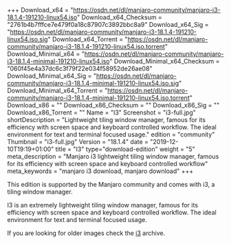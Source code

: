 +++
Download_x64 = "https://osdn.net/dl/manjaro-community/manjaro-i3-18.1.4-191210-linux54.iso"
Download_x64_Checksum = "2761b4b7fffce7e479f0a18c87907c3892bbc8a9"
Download_x64_Sig = "https://osdn.net/dl/manjaro-community/manjaro-i3-18.1.4-191210-linux54.iso.sig"
Download_x64_Torrent = "https://osdn.net/dl/manjaro-community/manjaro-i3-18.1.4-191210-linux54.iso.torrent"
Download_Minimal_x64 = "https://osdn.net/dl/manjaro-community/manjaro-i3-18.1.4-minimal-191210-linux54.iso"
Download_Minimal_x64_Checksum = "060f45e4a37dc6c3f79f22e034f58952de26ae08"
Download_Minimal_x64_Sig = "https://osdn.net/dl/manjaro-community/manjaro-i3-18.1.4-minimal-191210-linux54.iso.sig"
Download_Minimal_x64_Torrent = "https://osdn.net/dl/manjaro-community/manjaro-i3-18.1.4-minimal-191210-linux54.iso.torrent"
Download_x86 = ""
Download_x86_Checksum = ""
Download_x86_Sig = ""
Download_x86_Torrent = ""
Name = "I3"
Screenshot = "i3-full.jpg"
shortDescription = "Lightweight tiling window manager, famous for its efficiency with screen space and keyboard controlled workflow. The ideal environment for text and terminal focused usage."
edition = "community"
Thumbnail = "i3-full.jpg"
Version = "18.1.4"
date = "2019-12-10T19:19+01:00"
title = "I3"
type="download-edition"
weight = "5"
meta_description = "Manjaro i3 lightweight tiling window manager, famous for its efficiency with screen space and keyboard controlled workflow"
meta_keywords = "manjaro i3 download, manjaro download"
+++

This edition is supported by the Manjaro community and comes with i3, a tiling window manager.

I3 is an extremely lightweight tiling window manager, famous for its efficiency with screen space and keyboard controlled workflow. The ideal environment for text and terminal focused usage.

If you are looking for older images check the [i3](https://osdn.net/projects/manjaro-community/storage/z_release_archive/i3) archive.
